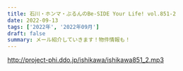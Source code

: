 ```yaml
---
title: 石川・ホンマ・ぶるんのBe-SIDE Your Life! vol.851-2
date: 2022-09-13
tags: ['2022年', '2022年09月']
draft: false
summary: メール紹介していきます！物件情報も！
---
```


http://project-phi.ddo.jp/ishikawa/ishikawa851_2.mp3
